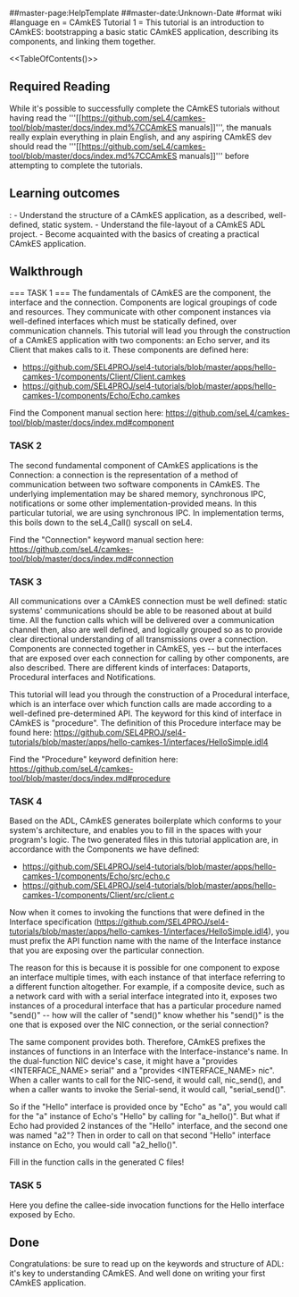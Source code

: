 \#\#master-page:HelpTemplate \#\#master-date:Unknown-Date \#format wiki
\#language en = CAmkES Tutorial 1 = This tutorial is an introduction to
CAmkES: bootstrapping a basic static CAmkES application, describing its
components, and linking them together.

&lt;&lt;TableOfContents()&gt;&gt;

## Required Reading
 While it's possible to successfully complete the
CAmkES tutorials without having read the
'''\[\[<https://github.com/seL4/camkes-tool/blob/master/docs/index.md%7CCAmkES>
manuals\]\]''', the manuals really explain everything in plain English,
and any aspiring CAmkES dev should read the
'''\[\[<https://github.com/seL4/camkes-tool/blob/master/docs/index.md%7CCAmkES>
manuals\]\]''' before attempting to complete the tutorials.

## Learning outcomes


:   -   Understand the structure of a CAmkES application, as a
        described, well-defined, static system.
    -   Understand the file-layout of a CAmkES ADL project.
    -   Become acquainted with the basics of creating a practical
        CAmkES application.

## Walkthrough
 === TASK 1 === The fundamentals of CAmkES are the
component, the interface and the connection. Components are logical
groupings of code and resources. They communicate with other component
instances via well-defined interfaces which must be statically defined,
over communication channels. This tutorial will lead you through the
construction of a CAmkES application with two components: an Echo
server, and its Client that makes calls to it. These components are
defined here:

  -   <https://github.com/SEL4PROJ/sel4-tutorials/blob/master/apps/hello-camkes-1/components/Client/Client.camkes>
  -   <https://github.com/SEL4PROJ/sel4-tutorials/blob/master/apps/hello-camkes-1/components/Echo/Echo.camkes>

Find the Component manual section here:
<https://github.com/seL4/camkes-tool/blob/master/docs/index.md#component>

### TASK 2
 The second fundamental component of CAmkES applications
is the Connection: a connection is the representation of a method of
communication between two software components in CAmkES. The underlying
implementation may be shared memory, synchronous IPC, notifications or
some other implementation-provided means. In this particular tutorial,
we are using synchronous IPC. In implementation terms, this boils down
to the seL4\_Call() syscall on seL4.

Find the "Connection" keyword manual section here:
<https://github.com/seL4/camkes-tool/blob/master/docs/index.md#connection>

### TASK 3
 All communications over a CAmkES connection must be well
defined: static systems' communications should be able to be reasoned
about at build time. All the function calls which will be delivered over
a communication channel then, also are well defined, and logically
grouped so as to provide clear directional understanding of all
transmissions over a connection. Components are connected together in
CAmkES, yes -- but the interfaces that are exposed over each connection
for calling by other components, are also described. There are different
kinds of interfaces: Dataports, Procedural interfaces and Notifications.

This tutorial will lead you through the construction of a Procedural
interface, which is an interface over which function calls are made
according to a well-defined pre-determined API. The keyword for this
kind of interface in CAmkES is "procedure". The definition of this
Procedure interface may be found here:
<https://github.com/SEL4PROJ/sel4-tutorials/blob/master/apps/hello-camkes-1/interfaces/HelloSimple.idl4>

Find the "Procedure" keyword definition here:
<https://github.com/seL4/camkes-tool/blob/master/docs/index.md#procedure>

### TASK 4
 Based on the ADL, CAmkES generates boilerplate which
conforms to your system's architecture, and enables you to fill in the
spaces with your program's logic. The two generated files in this
tutorial application are, in accordance with the Components we have
defined:

  -   <https://github.com/SEL4PROJ/sel4-tutorials/blob/master/apps/hello-camkes-1/components/Echo/src/echo.c>
  -   <https://github.com/SEL4PROJ/sel4-tutorials/blob/master/apps/hello-camkes-1/components/Client/src/client.c>

Now when it comes to invoking the functions that were defined in the
Interface specification
(<https://github.com/SEL4PROJ/sel4-tutorials/blob/master/apps/hello-camkes-1/interfaces/HelloSimple.idl4>),
you must prefix the API function name with the name of the Interface
instance that you are exposing over the particular connection.

The reason for this is because it is possible for one component to
expose an interface multiple times, with each instance of that interface
referring to a different function altogether. For example, if a
composite device, such as a network card with with a serial interface
integrated into it, exposes two instances of a procedural interface that
has a particular procedure named "send()" -- how will the caller of
"send()" know whether his "send()" is the one that is exposed over the
NIC connection, or the serial connection?

The same component provides both. Therefore, CAmkES prefixes the
instances of functions in an Interface with the Interface-instance's
name. In the dual-function NIC device's case, it might have a "provides
&lt;INTERFACE\_NAME&gt; serial" and a "provides &lt;INTERFACE\_NAME&gt;
nic". When a caller wants to call for the NIC-send, it would call,
nic\_send(), and when a caller wants to invoke the Serial-send, it would
call, "serial\_send()".

So if the "Hello" interface is provided once by "Echo" as "a", you would
call for the "a" instance of Echo's "Hello" by calling for "a\_hello()".
But what if Echo had provided 2 instances of the "Hello" interface, and
the second one was named "a2"? Then in order to call on that second
"Hello" interface instance on Echo, you would call "a2\_hello()".

Fill in the function calls in the generated C files!

### TASK 5
 Here you define the callee-side invocation functions for
the Hello interface exposed by Echo.

## Done
 Congratulations: be sure to read up on the keywords and
structure of ADL: it's key to understanding CAmkES. And well done on
writing your first CAmkES application.
